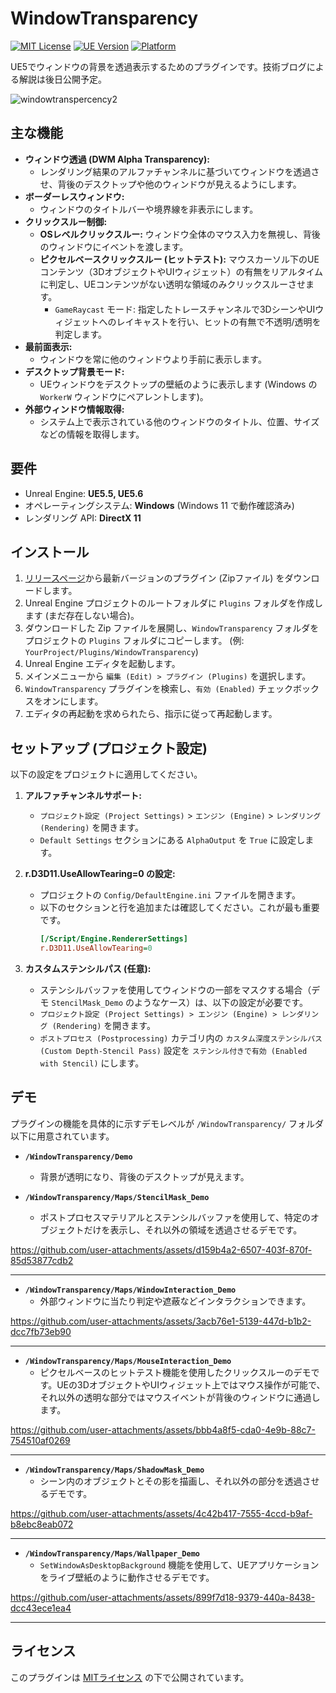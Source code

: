 # WindowTransparency
[![MIT License](https://img.shields.io/badge/License-MIT-yellow.svg)](LICENSE)
[![UE Version](https://img.shields.io/badge/UE-5.5+-blue.svg)](https://www.unrealengine.com/)
[![Platform](https://img.shields.io/badge/Platform-Windows-lightgrey.svg)](#supported-environments)

UE5でウィンドウの背景を透過表示するためのプラグインです。技術ブログによる解説は後日公開予定。

![windowtranspercency2](https://github.com/user-attachments/assets/b6d375cc-7b6d-4801-8afa-19195b8180e7)

## 主な機能

*   **ウィンドウ透過 (DWM Alpha Transparency):**
    *   レンダリング結果のアルファチャンネルに基づいてウィンドウを透過させ、背後のデスクトップや他のウィンドウが見えるようにします。
*   **ボーダーレスウィンドウ:**
    *   ウィンドウのタイトルバーや境界線を非表示にします。
*   **クリックスルー制御:**
    *   **OSレベルクリックスルー:** ウィンドウ全体のマウス入力を無視し、背後のウィンドウにイベントを渡します。
    *   **ピクセルベースクリックスルー (ヒットテスト):** マウスカーソル下のUEコンテンツ（3DオブジェクトやUIウィジェット）の有無をリアルタイムに判定し、UEコンテンツがない透明な領域のみクリックスルーさせます。
        *   `GameRaycast` モード: 指定したトレースチャンネルで3DシーンやUIウィジェットへのレイキャストを行い、ヒットの有無で不透明/透明を判定します。
*   **最前面表示:**
    *   ウィンドウを常に他のウィンドウより手前に表示します。
*   **デスクトップ背景モード:**
    *   UEウィンドウをデスクトップの壁紙のように表示します (Windows の `WorkerW` ウィンドウにペアレントします)。
*   **外部ウィンドウ情報取得:**
    *   システム上で表示されている他のウィンドウのタイトル、位置、サイズなどの情報を取得します。

## 要件

*   Unreal Engine: **UE5.5, UE5.6**
*   オペレーティングシステム: **Windows** (Windows 11 で動作確認済み)
*   レンダリング API: **DirectX 11**

## インストール

1.  [リリースページ](https://github.com/historia-Inc/WindowTransparency/releases)から最新バージョンのプラグイン (Zipファイル) をダウンロードします。
2.  Unreal Engine プロジェクトのルートフォルダに `Plugins` フォルダを作成します (まだ存在しない場合)。
3.  ダウンロードした Zip ファイルを展開し、`WindowTransparency` フォルダをプロジェクトの `Plugins` フォルダにコピーします。
    (例: `YourProject/Plugins/WindowTransparency`)
4.  Unreal Engine エディタを起動します。
5.  メインメニューから `編集 (Edit) > プラグイン (Plugins)` を選択します。
6.  `WindowTransparency` プラグインを検索し、`有効 (Enabled)` チェックボックスをオンにします。
7.  エディタの再起動を求められたら、指示に従って再起動します。

##  セットアップ (プロジェクト設定)

以下の設定をプロジェクトに適用してください。

1.  **アルファチャンネルサポート:**
    *   `プロジェクト設定 (Project Settings)` > `エンジン (Engine)` > `レンダリング (Rendering)` を開きます。
    *   `Default Settings` セクションにある `AlphaOutput` を `True` に設定します。

2.  **r.D3D11.UseAllowTearing=0 の設定:**
    *   プロジェクトの `Config/DefaultEngine.ini` ファイルを開きます。
    *   以下のセクションと行を追加または確認してください。これが最も重要です。
        ```ini
        [/Script/Engine.RendererSettings]
        r.D3D11.UseAllowTearing=0
        ```

3.  **カスタムステンシルパス (任意):**
    *   ステンシルバッファを使用してウィンドウの一部をマスクする場合（デモ `StencilMask_Demo` のようなケース）は、以下の設定が必要です。
    *   `プロジェクト設定 (Project Settings) > エンジン (Engine) > レンダリング (Rendering)` を開きます。
    *   `ポストプロセス (Postprocessing)` カテゴリ内の `カスタム深度ステンシルパス (Custom Depth-Stencil Pass)` 設定を `ステンシル付きで有効 (Enabled with Stencil)` にします。


## デモ

プラグインの機能を具体的に示すデモレベルが `/WindowTransparency/` フォルダ以下に用意されています。

*   **`/WindowTransparency/Demo`**
    *   背景が透明になり、背後のデスクトップが見えます。

*   **`/WindowTransparency/Maps/StencilMask_Demo`**
    *   ポストプロセスマテリアルとステンシルバッファを使用して、特定のオブジェクトだけを表示し、それ以外の領域を透過させるデモです。

https://github.com/user-attachments/assets/d159b4a2-6507-403f-870f-85d53877cdb2

---
      
*   **`/WindowTransparency/Maps/WindowInteraction_Demo`**
    *   外部ウィンドウに当たり判定や遮蔽などインタラクションできます。

https://github.com/user-attachments/assets/3acb76e1-5139-447d-b1b2-dcc7fb73eb90

---

*   **`/WindowTransparency/Maps/MouseInteraction_Demo`**
    *   ピクセルベースのヒットテスト機能を使用したクリックスルーのデモです。UEの3DオブジェクトやUIウィジェット上ではマウス操作が可能で、それ以外の透明な部分ではマウスイベントが背後のウィンドウに通過します。
   

https://github.com/user-attachments/assets/bbb4a8f5-cda0-4e9b-88c7-754510af0269

---

*   **`/WindowTransparency/Maps/ShadowMask_Demo`**
    *   シーン内のオブジェクトとその影を描画し、それ以外の部分を透過させるデモです。


https://github.com/user-attachments/assets/4c42b417-7555-4ccd-b9af-b8ebc8eab072

---
      
*   **`/WindowTransparency/Maps/Wallpaper_Demo`**
    *   `SetWindowAsDesktopBackground` 機能を使用して、UEアプリケーションをライブ壁紙のように動作させるデモです。



https://github.com/user-attachments/assets/899f7d18-9379-440a-8438-dcc43ece1ea4

---

## ライセンス

このプラグインは [MITライセンス](LICENSE) の下で公開されています。



